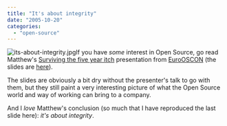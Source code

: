 ```yaml
---
title: "It's about integrity"
date: "2005-10-20"
categories: 
  - "open-source"
---
```


![its-about-integrity.jpg](images/its-about-integrity.jpg)If you have _some_ interest in Open Source, go read Matthew's [Surviving the five year itch](http://www.silentpenguin.com/archives/2005/10/eurooscon_day_2.html) presentation from [EuroOSCON](http://conferences.oreillynet.com/eurooscon/) (the slides are [here](http://conferences.oreillynet.com/presentations/euos2005/langham_matt.pdf)).

The slides are obviously a bit dry without the presenter's talk to go with them, but they still paint a very interesting picture of what the Open Source world and way of working can bring to a company.

And I _love_ Matthew's conclusion (so much that I have reproduced the last slide here): _it's about integrity_.
